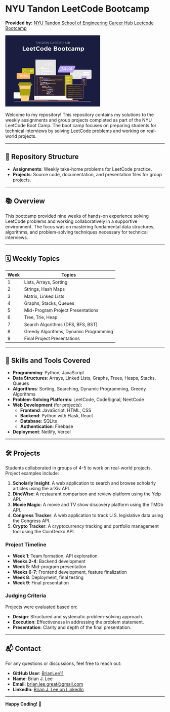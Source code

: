 # NYU Tandon LeetCode Bootcamp

**Provided by:** [NYU Tandon School of Engineering Career Hub Leetcode Bootcamp](https://engineering.nyu.edu/life-tandon/tandon-career-hub/resources-students/leetcode-bootcamp)

<img src="images/Leetcode_Bootcamp.jpg" alt="Project Overview" width="300">

Welcome to my repository! This repository contains my solutions to the weekly assignments and group projects completed as part of the NYU LeetCode Boot Camp. The boot camp focuses on preparing students for technical interviews by solving LeetCode problems and working on real-world projects.

---

## 📂 Repository Structure

- **Assignments**: Weekly take-home problems for LeetCode practice.
- **Projects**: Source code, documentation, and presentation files for group projects.

---

## 📚 Overview

This bootcamp provided nine weeks of hands-on experience solving LeetCode problems and working collaboratively in a supportive environment. The focus was on mastering fundamental data structures, algorithms, and problem-solving techniques necessary for technical interviews.

---

## 🗓️ Weekly Topics

| Week  | Topics                                |
|-------|---------------------------------------|
| 1     | Lists, Arrays, Sorting               |
| 2     | Strings, Hash Maps                   |
| 3     | Matrix, Linked Lists                 |
| 4     | Graphs, Stacks, Queues               |
| 5     | Mid-Program Project Presentations    |
| 6     | Tree, Trie, Heap                     |
| 7     | Search Algorithms (DFS, BFS, BST)    |
| 8     | Greedy Algorithms, Dynamic Programming |
| 9     | Final Project Presentations          |

---

## 🔧 Skills and Tools Covered

- **Programming**: Python, JavaScript
- **Data Structures**: Arrays, Linked Lists, Graphs, Trees, Heaps, Stacks, Queues
- **Algorithms**: Sorting, Searching, Dynamic Programming, Greedy Algorithms
- **Problem-Solving Platforms**: LeetCode, CodeSignal, NeetCode
- **Web Development** (for projects):
  - **Frontend**: JavaScript, HTML, CSS
  - **Backend**: Python with Flask, React
  - **Database**: SQLite
  - **Authentication**: Firebase
- **Deployment**: Netlify, Vercel

---

## 🛠️ Projects

Students collaborated in groups of 4-5 to work on real-world projects. Project examples include:

1. **Scholarly Insight**: A web application to search and browse scholarly articles using the arXiv API.
2. **DineWise**: A restaurant comparison and review platform using the Yelp API.
3. **Movie Magic**: A movie and TV show discovery platform using the TMDb API.
4. **Congress Tracker**: A web application to track U.S. legislative data using the Congress API.
5. **Crypto Tracker**: A cryptocurrency tracking and portfolio management tool using the CoinGecko API.

### Project Timeline
- **Week 1**: Team formation, API exploration
- **Weeks 2-4**: Backend development
- **Week 5**: Mid-program presentation
- **Weeks 6-7**: Frontend development, feature finalization
- **Week 8**: Deployment, final testing
- **Week 9**: Final presentation

### Judging Criteria
Projects were evaluated based on:
- **Design**: Structured and systematic problem-solving approach.
- **Execution**: Effectiveness in addressing the problem statement.
- **Presentation**: Clarity and depth of the final presentation.

---

## 📬 Contact

For any questions or discussions, feel free to reach out:

- **GitHub User**: [BrianLee11](https://github.com/BrianLee11)
- **Name**: Brian J. Lee
- **Email**: [brian.lee.great@gmail.com](mailto:brian.lee.great@gmail.com)
- **LinkedIn**: [Brian J. Lee on LinkedIn](https://www.linkedin.com/in/brian-jonghoon-lee-frm-caia-a96438199/)

---

**Happy Coding! 🚀**
